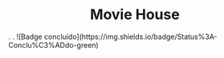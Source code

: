 <h1 align="center">Movie House</h1>
.
.
![Badge concluído](https://img.shields.io/badge/Status%3A-Conclu%C3%ADdo-green)
